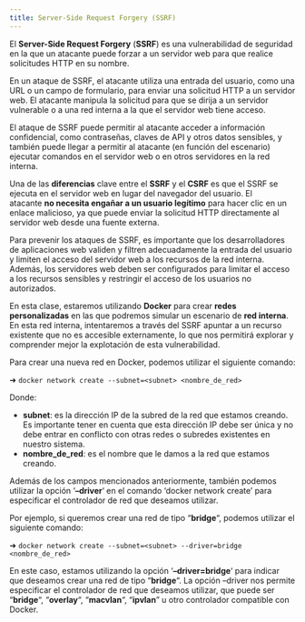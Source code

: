 ```yaml
---
title: Server-Side Request Forgery (SSRF)
---
```

El **Server-Side Request Forgery** (**SSRF**) es una vulnerabilidad de seguridad en la que un atacante puede forzar a un servidor web para que realice solicitudes HTTP en su nombre.

En un ataque de SSRF, el atacante utiliza una entrada del usuario, como una URL o un campo de formulario, para enviar una solicitud HTTP a un servidor web. El atacante manipula la solicitud para que se dirija a un servidor vulnerable o a una red interna a la que el servidor web tiene acceso.

El ataque de SSRF puede permitir al atacante acceder a información confidencial, como contraseñas, claves de API y otros datos sensibles, y también puede llegar a permitir al atacante (en función del escenario) ejecutar comandos en el servidor web o en otros servidores en la red interna.

Una de las **diferencias** clave entre el **SSRF** y el **CSRF** es que el SSRF se ejecuta en el servidor web en lugar del navegador del usuario. El atacante **no necesita engañar a un usuario legítimo** para hacer clic en un enlace malicioso, ya que puede enviar la solicitud HTTP directamente al servidor web desde una fuente externa.

Para prevenir los ataques de SSRF, es importante que los desarrolladores de aplicaciones web validen y filtren adecuadamente la entrada del usuario y limiten el acceso del servidor web a los recursos de la red interna. Además, los servidores web deben ser configurados para limitar el acceso a los recursos sensibles y restringir el acceso de los usuarios no autorizados.

En esta clase, estaremos utilizando **Docker** para crear **redes personalizadas** en las que podremos simular un escenario de **red interna**. En esta red interna, intentaremos a través del SSRF apuntar a un recurso existente que no es accesible externamente, lo que nos permitirá explorar y comprender mejor la explotación de esta vulnerabilidad.

Para crear una nueva red en Docker, podemos utilizar el siguiente comando:

➜ `docker network create --subnet=<subnet> <nombre_de_red>`

Donde:

-   **subnet**: es la dirección IP de la subred de la red que estamos creando. Es importante tener en cuenta que esta dirección IP debe ser única y no debe entrar en conflicto con otras redes o subredes existentes en nuestro sistema.
-   **nombre_de_red**: es el nombre que le damos a la red que estamos creando.

Además de los campos mencionados anteriormente, también podemos utilizar la opción ‘**–driver**‘ en el comando ‘docker network create’ para especificar el controlador de red que deseamos utilizar.

Por ejemplo, si queremos crear una red de tipo “**bridge**“, podemos utilizar el siguiente comando:

➜ `docker network create --subnet=<subnet> --driver=bridge <nombre_de_red>`

En este caso, estamos utilizando la opción ‘**–driver=bridge**‘ para indicar que deseamos crear una red de tipo “**bridge**“. La opción –driver nos permite especificar el controlador de red que deseamos utilizar, que puede ser “**bridge**“, “**overlay**“, “**macvlan**“, “**ipvlan**” u otro controlador compatible con Docker.